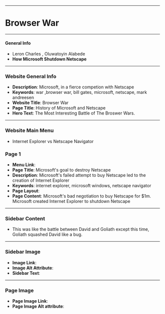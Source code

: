 <meta name="description" content="The quick brown fox jumped over the lazy dog.">
<meta name="author" content="John Smith">

---

# Browser War

[_metadata_:authors]:- "Leron Charles, Oluwatoyin Alabede"
[_metadata_:tags]:- "internet, browswer, browser-war, internet-pioneer"  
---
####  General Info
-  Leron Charles , Oluwatoyin Alabede
-   **How Microsoft Shutdown Netscape**
---
### Website General Info
-   **Description**: Microsoft, in a fierce competion with Netscape
-   **Keywords**: war ,browser war, bill gates, microsoft, netscape, mark andreesen
-   **Website Title**: Browser War
-   **Page Title**: History of Microsoft and Netscape
-   **Hero Text**: The Most Interesting Battle of The Broswer Wars.
---
### Website Main Menu 
-    Internet Explorer vs Netscape Navigator
### Page 1
-   **Menu Link**:
-   **Page Title**: Microsoft's goal to destroy Netscape
-   **Description**: Microsoft's failed attempt to buy Netscape led to the creation of Internet Explorer
-   **Keywords**: internet explorer, microsoft windows, netscape navigator
-   **Page Layout**: 
-   **Page Content**: Microsoft's bad negotiation to buy Netscape for $1m. Microsoft created Internet Explorer to shutdown Netscape
---
###  Sidebar Content 
-   This was like the battle between David and Goliath except this time, Goliath squashed David like a bug.
---
### Sidebar Image
-   **Image Link**: 
-   **Image Alt Attribute**:
-   **Sidebar Text**:
---
### Page Image
-   **Page Image Link**:
-   **Page Image Alt attribute**:



